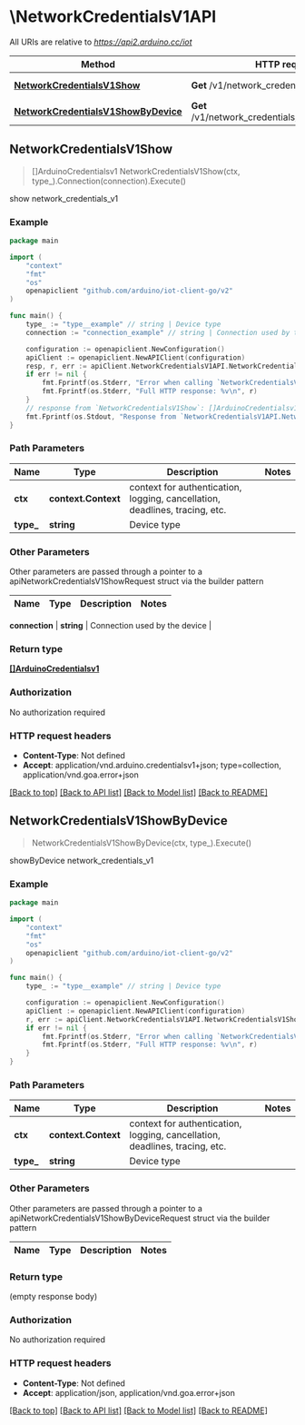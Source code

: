 # \NetworkCredentialsV1API

All URIs are relative to *https://api2.arduino.cc/iot*

Method | HTTP request | Description
------------- | ------------- | -------------
[**NetworkCredentialsV1Show**](NetworkCredentialsV1API.md#NetworkCredentialsV1Show) | **Get** /v1/network_credentials/{type} | show network_credentials_v1
[**NetworkCredentialsV1ShowByDevice**](NetworkCredentialsV1API.md#NetworkCredentialsV1ShowByDevice) | **Get** /v1/network_credentials/{type}/connections | showByDevice network_credentials_v1



## NetworkCredentialsV1Show

> []ArduinoCredentialsv1 NetworkCredentialsV1Show(ctx, type_).Connection(connection).Execute()

show network_credentials_v1



### Example

```go
package main

import (
	"context"
	"fmt"
	"os"
	openapiclient "github.com/arduino/iot-client-go/v2"
)

func main() {
	type_ := "type__example" // string | Device type
	connection := "connection_example" // string | Connection used by the device (optional)

	configuration := openapiclient.NewConfiguration()
	apiClient := openapiclient.NewAPIClient(configuration)
	resp, r, err := apiClient.NetworkCredentialsV1API.NetworkCredentialsV1Show(context.Background(), type_).Connection(connection).Execute()
	if err != nil {
		fmt.Fprintf(os.Stderr, "Error when calling `NetworkCredentialsV1API.NetworkCredentialsV1Show``: %v\n", err)
		fmt.Fprintf(os.Stderr, "Full HTTP response: %v\n", r)
	}
	// response from `NetworkCredentialsV1Show`: []ArduinoCredentialsv1
	fmt.Fprintf(os.Stdout, "Response from `NetworkCredentialsV1API.NetworkCredentialsV1Show`: %v\n", resp)
}
```

### Path Parameters


Name | Type | Description  | Notes
------------- | ------------- | ------------- | -------------
**ctx** | **context.Context** | context for authentication, logging, cancellation, deadlines, tracing, etc.
**type_** | **string** | Device type | 

### Other Parameters

Other parameters are passed through a pointer to a apiNetworkCredentialsV1ShowRequest struct via the builder pattern


Name | Type | Description  | Notes
------------- | ------------- | ------------- | -------------

 **connection** | **string** | Connection used by the device | 

### Return type

[**[]ArduinoCredentialsv1**](ArduinoCredentialsv1.md)

### Authorization

No authorization required

### HTTP request headers

- **Content-Type**: Not defined
- **Accept**: application/vnd.arduino.credentialsv1+json; type=collection, application/vnd.goa.error+json

[[Back to top]](#) [[Back to API list]](../README.md#documentation-for-api-endpoints)
[[Back to Model list]](../README.md#documentation-for-models)
[[Back to README]](../README.md)


## NetworkCredentialsV1ShowByDevice

> NetworkCredentialsV1ShowByDevice(ctx, type_).Execute()

showByDevice network_credentials_v1



### Example

```go
package main

import (
	"context"
	"fmt"
	"os"
	openapiclient "github.com/arduino/iot-client-go/v2"
)

func main() {
	type_ := "type__example" // string | Device type

	configuration := openapiclient.NewConfiguration()
	apiClient := openapiclient.NewAPIClient(configuration)
	r, err := apiClient.NetworkCredentialsV1API.NetworkCredentialsV1ShowByDevice(context.Background(), type_).Execute()
	if err != nil {
		fmt.Fprintf(os.Stderr, "Error when calling `NetworkCredentialsV1API.NetworkCredentialsV1ShowByDevice``: %v\n", err)
		fmt.Fprintf(os.Stderr, "Full HTTP response: %v\n", r)
	}
}
```

### Path Parameters


Name | Type | Description  | Notes
------------- | ------------- | ------------- | -------------
**ctx** | **context.Context** | context for authentication, logging, cancellation, deadlines, tracing, etc.
**type_** | **string** | Device type | 

### Other Parameters

Other parameters are passed through a pointer to a apiNetworkCredentialsV1ShowByDeviceRequest struct via the builder pattern


Name | Type | Description  | Notes
------------- | ------------- | ------------- | -------------


### Return type

 (empty response body)

### Authorization

No authorization required

### HTTP request headers

- **Content-Type**: Not defined
- **Accept**: application/json, application/vnd.goa.error+json

[[Back to top]](#) [[Back to API list]](../README.md#documentation-for-api-endpoints)
[[Back to Model list]](../README.md#documentation-for-models)
[[Back to README]](../README.md)

